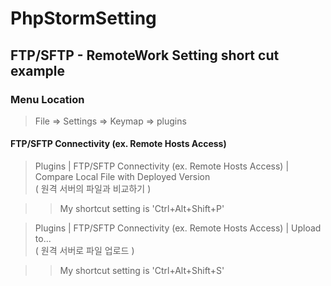 # PhpStormSetting


## FTP/SFTP - RemoteWork Setting short cut example

### Menu Location 
> File => Settings => Keymap => plugins

#### FTP/SFTP Connectivity (ex. Remote Hosts Access)

> Plugins | FTP/SFTP Connectivity (ex. Remote Hosts Access) | Compare Local File with Deployed Version  
( 원격 서버의 파일과 비교하기 )

> > My shortcut setting is 'Ctrl+Alt+Shift+P'

> Plugins | FTP/SFTP Connectivity (ex. Remote Hosts Access) | Upload to...  
( 원격 서버로 파일 업로드 )

> > My shortcut setting is 'Ctrl+Alt+Shift+S'

